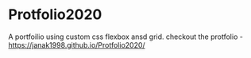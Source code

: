 # Protfolio2020
A portfoilio using custom css flexbox ansd grid. 
checkout the protfolio - https://janak1998.github.io/Protfolio2020/
